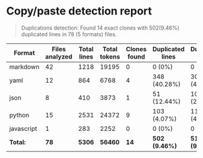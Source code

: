 
# Copy/paste detection report

> Duplications detection: Found 14 exact clones with 502(9.46%) duplicated lines in 78 (5 formats) files.

| Format     | Files analyzed | Total lines | Total tokens | Clones found | Duplicated lines | Duplicated tokens |
| ---------- | -------------- | ----------- | ------------ | ------------ | ---------------- | ----------------- |
| markdown   | 42             | 1218        | 19195        | 0            | 0 (0%)           | 0 (0%)            |
| yaml       | 12             | 864         | 6768         | 4            | 348 (40.28%)     | 3019 (44.61%)     |
| json       | 8              | 410         | 3873         | 1            | 51 (12.44%)      | 1041 (26.88%)     |
| python     | 15             | 2531        | 24372        | 9            | 103 (4.07%)      | 1138 (4.67%)      |
| javascript | 1              | 283         | 2252         | 0            | 0 (0%)           | 0 (0%)            |
| **Total:** | **78**         | **5306**    | **56460**    | **14**       | **502 (9.46%)**  | **5198 (9.21%)**  |
